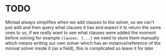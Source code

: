 # TODO

Minisat always simplifies when we add clauses to the solver, so we can't just add and then query 
what clauses it has and expect it to return the same ones to us, if we _really_ want to see what 
clauses were added the moment before solving for example `clauses: [...]` we need to store them 
manually which means writing our own solver which has an instance/reference of the minisat 
solver inside it (as a field), this is complicated so leave it for later